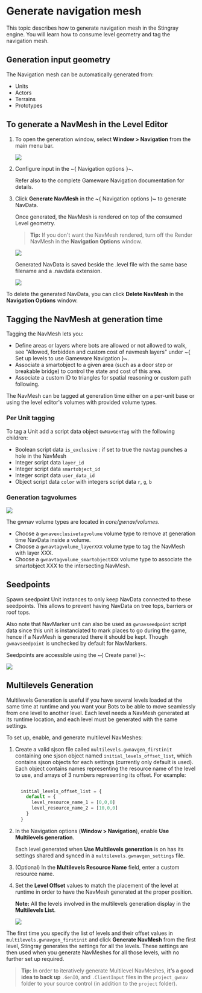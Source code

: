 # Generate navigation mesh

This topic describes how to generate navigation mesh in the Stingray engine. You will learn how to consume level geometry and tag the navigation mesh.

## Generation input geometry

The Navigation mesh can be automatically generated from:

* Units
* Actors
* Terrains
* Prototypes

## To generate a NavMesh in the Level Editor

1. To open the generation window, select **Window > Navigation** from the main menu bar.

  	![](../../images/navmeshgeneration_panel.png)

2. Configure input in the  ~{ Navigation options }~.

  	Refer also to the complete Gameware Navigation documentation for details.

3. Click **Generate NavMesh** in the ~{ Navigation options }~ to generate NavData.

  	Once generated, the NavMesh is rendered on top of the consumed Level geometry.

  	> **Tip:** If you don't want the NavMesh rendered, turn off the Render NavMesh in the **Navigation Options** window.

  	![](../../images/generated.png)

  	Generated NavData is saved beside the .level file with the same base filename and a .navdata extension.

  	![](../../images/generated_files.png)

To delete the generated NavData, you can click **Delete NavMesh** in the **Navigation Options** window.

## Tagging the NavMesh at generation time

Tagging the NavMesh lets you:

*	Define areas or layers where bots are allowed or not allowed to walk, see "Allowed, forbidden and custom cost of navmesh layers" under ~{ Set up levels to use Gameware Navigation }~.
*	Associate a smartobject to a given area (such as a door step or breakable bridge) to control the state and cost of this area.
*	Associate a custom ID to triangles for spatial reasoning or custom path following.

The NavMesh can be tagged at generation time either on a per-unit base or using the level editor's volumes with provided volume types.

### Per Unit tagging

To tag a Unit add a script data object `GwNavGenTag` with the following children:

*	Boolean script data `is_exclusive` : if set to true the navtag punches a hole in the NavMesh
*	Integer script data `layer_id`
*	Integer script data `smartobject_id`
*	Integer script data `user_data_id`
*	Object script data `color` with integers script data `r`, `g`, `b`

### Generation tagvolumes

![](../../images/navgenvolumes.png)

The gwnav volume types are located in *core/gwnav/volumes*.

*	Choose a `gwnavexclusivetagvolume` volume type to remove at generation time NavData inside a volume.
*	Choose a `gwnavtagvolume_layerXXX` volume type to tag the NavMesh with layer XXX.
*	Choose a `gwnavtagvolume_smartobjectXXX` volume type to associate the smartobject XXX to the intersecting NavMesh.

## Seedpoints

Spawn seedpoint Unit instances to only keep NavData connected to these seedpoints.
This allows to prevent having NavData on tree tops, barriers or roof tops.

Also note that NavMarker unit can also be used as `gwnavseedpoint` script data since this unit is instanciated to mark places to go during the game, hence if a NavMesh is generated there it should be kept. Though `gwnavseedpoint` is unchecked by default for NavMarkers.

Seedpoints are accessible using the ~{ Create panel }~:

![](../../images/createpanel.png)

## Multilevels Generation

Multilevels Generation is useful if you have several levels loaded at the same time at runtime and you want your Bots to be able to move seamlessly from one level to another level. Each level needs a NavMesh generated at its runtime location, and each level must be generated with the same settings.

To set up, enable, and generate multilevel NavMeshes:

1. Create a valid sjson file called `multilevels.gwnavgen_firstinit` containing one sjson object named `initial_levels_offset_list`, which contains sjson objects for each settings (currently only default is used). Each object contains names representing the resource name of the level to use, and arrays of 3 numbers representing its offset. For example:

	``` javascript

      initial_levels_offset_list = {
        default = {
          level_resource_name_1 = [0,0,0]
          level_resource_name_2 = [10,0,0]
        }
      }

    ```
2. In the Navigation options (**Window > Navigation**), enable **Use Multilevels generation**.

  	Each level generated when **Use Multilevels generation** is on has its settings shared and synced in a `multilevels.gwnavgen_settings` file.
3. (Optional) In the **Multilevels Resource Name** field, enter a custom resource name.
4. Set the **Level Offset** values to match the placement of the level at runtime in order to have the NavMesh generated at the proper position.

  	**Note:** All the levels involved in the multilevels generation display in the **Multilevels List**.

    ![](../../images/multilevels_project_navgen_ui.png)

The first time you specify the list of levels and their offset values in `multilevels.gwnavgen_firstinit` and click **Generate NavMesh** from the first level, Stingray generates the settings for all the levels. These settings are then used when you generate NavMeshes for all those levels, with no further set up required.

>**Tip:** In order to iteratively generate Multilevel NavMeshes, **it’s a good idea to back up** `.GenIO`, and `.ClientInput` files in the `project_gwnav` folder to your source control (in addition to the `project` folder).

